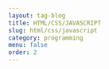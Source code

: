 ```yaml
---
layout: tag-blog
title: HTML/CSS/JAVASCRIPT  
slug: html/css/javascript
category: programming
menu: false
order: 2
---
```

